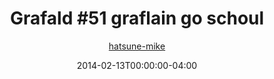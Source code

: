 ---
title: "Grafald #51 graflain go schoul"
type: "image"
date: 2014-02-13T00:00:00-04:00
draft: false
categories: ["Grafald"]
image_path: "../img/2014/51.png"
alt_text: ""
is_subpage: true
author: "[hatsune-mike](https://cohost.org/hatsune-mike)"
---